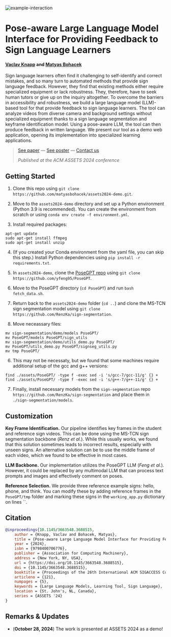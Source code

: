 
![example-interaction](https://github.com/user-attachments/assets/638656a5-3091-48bc-b813-fe63ecbf57aa)

# Pose-aware Large Language Model Interface for Providing Feedback to Sign Language Learners

#### [Vaclav Knapp](https://www.linkedin.com/in/václav-knapp-7696b624a/) and [Matyas Bohacek](https://www.matyasbohacek.com)

Sign language learners often find it challenging to self-identify and correct mistakes, and so many turn to automated methods that provide sign language feedback. However, they find that existing methods either require specialized equipment or lack robustness. They, therefore, have to seek human tutors or give up on the inquiry altogether. To overcome the barriers in accessibility and robustness, we build a large language model (LLM)-based tool for that provide feedback to sign language learners. The tool can analyze videos from diverse camera and background settings without specialized equipment thanks to a sign language segmentation and keyframe identification model. Using a pose-aware LLM, the tool can then produce feedback in written language. We present our tool as a demo web application, opening its implementation into specialized learning applications.

> [See paper](https://dl.acm.org/doi/10.1145/3663548.3688515) — [See poster]() — [Contact us](mailto:maty-at-stanford-dot-edu)
> 
> _Published at the ACM ASSETS 2024 conference_

## Getting Started

1. Clone this repo using `git clone https://github.com/matyasbohacek/assets2024-demo.git`.

2. Move to the `assets2024-demo` directory and set up a Python environment (Python 3.9 is recommended). You can create the environment from scratch or using `conda env create -f environment.yml`.

3. Install required packages:

```shell
apt-get update 
sudo apt-get install ffmpeg
sudo apt-get install unzip
```

4. (If you created your Conda environment from the yaml file, you can skip this step.) Install Python dependencies using `pip install -r requirements.txt`.

5. In `assets2024-demo`, clone the [PoseGPT repo](https://github.com/yfeng95/PoseGP) using `git clone https://github.com/yfeng95/PoseGPT`.

6. Move to the PoseGPT directory (`cd PoseGPT`) and run `bash fetch_data.sh`.

7. Return back to the `assets2024-demo` folder (`cd ..`) and clone the MS-TCN sign segmentation model using `git clone https://github.com/RenzKa/sign-segmentation`.

8. Move neceassary files:

```shell
mv sign-segmentation/demo/models PoseGPT/
mv PoseGPT/models PoseGPT/sign_utils
mv sign-segmentation/demo/utils_demo.py PoseGPT/
mv PoseGPT/utils_demo.py PoseGPT/signseg_utils.py
mv tmp PoseGPT/
```

6. This may not be necessaty, but we found that some machines require additional setup of the gcc and g++ versions:

```shell
find ./assets/PoseGPT/ -type f -exec sed -i 's/gcc-7/gcc-11/g' {} +
find ./assets/PoseGPT/ -type f -exec sed -i 's/g++-7/g++-11/g' {} +
```

7. Finally, install necessary models from the `sign-segmentation` repo `https://github.com/RenzKa/sign-segmentation` and place them in `./sign-segmentation/models`.

## Customization

**Key Frame Identification.** Our pipeline identifies key frames in the student and reference sign videos. This can be done using the MS-TCN sign segmentation backbone (*Renz et al.*). While this usually works, we found that this solution sometimes leads to incorrect results, especially with unseen signs. An alternative solution can be to use the middle frame of each video, which we found to be effective in most cases.

**LLM Backbone.** Our implementation utilizes the PoseGPT LLM (*Feng et al.*). However, it could be replaced by any multimodal LLM that can process text prompts and images and effectively comment on poses.

**Reference Selection.** We provide three reference example signs: hello, phone, and think. You can modify these by adding reference frames in the `PoseGPT/tmp` folder and marking these signs in the `working_app.py` dictionary on lines ``.

## Citation

```bibtex
@inproceedings{10.1145/3663548.3688515,
    author = {Knapp, Vaclav and Bohacek, Matyas},
    title = {Pose-aware Large Language Model Interface for Providing Feedback to Sign Language Learners},
    year = {2024},
    isbn = {9798400706776},
    publisher = {Association for Computing Machinery},
    address = {New York, NY, USA},
    url = {https://doi.org/10.1145/3663548.3688515},
    doi = {10.1145/3663548.3688515},
    booktitle = {Proceedings of the 26th International ACM SIGACCESS Conference on Computers and Accessibility},
    articleno = {121},
    numpages = {5},
    keywords = {Large Language Models, Learning Tool, Sign Language},
    location = {St. John's, NL, Canada},
    series = {ASSETS '24}
}
```

## Remarks & Updates

- (**October 28, 2024**) The work is presented at ASSETS 2024 as a demo!
